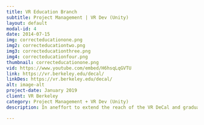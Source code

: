 ```yaml
---
title: VR Education Branch
subtitle: Project Management | VR Dev (Unity)
layout: default
modal-id: 4
date: 2014-07-15
img: correcteducationone.png
img2: correcteducationtwo.png
img3: correcteducationthree.png
img4: correcteducationfour.png
thumbnail: correcteducationone.png
vid: https://www.youtube.com/embed/H6hsqLqGVTU
link: https://vr.berkeley.edu/decal/
linkDes: https://vr.berkeley.edu/decal/
alt: image-alt
project-date: January 2019
client: VR Berkeley
category: Project Management + VR Dev (Unity)
description: In aneffort to extend the reach of the VR DeCal and graduate student VR Development course I had taught the previous two semesters, I petitioned to make the VR Education Branch, a branch in VR@Berkeley that hosts all education-purposed teams. As the first branch in VR@Berkeley, we have fostered a large community of people and teams devoted to spreading our passion for VR. Our current teams under the education branch include&#58; "DeCal Team" (5 people), "Workshops Team" (4 People), "Modules Team" (4 People), "VR Textbook Team" (4 people), "Research Team" (4 People). I actively lead meetings between these teams to facilitate resources between VR@Berkeley and these VR Education Branch teams as the VR Education Branch Lead. As VR Education Branch Lead, I am also one of four executives making decisions for VR@Berkeley, the nation's largest undergraduate VR club with around 150 active club members.

---
```

